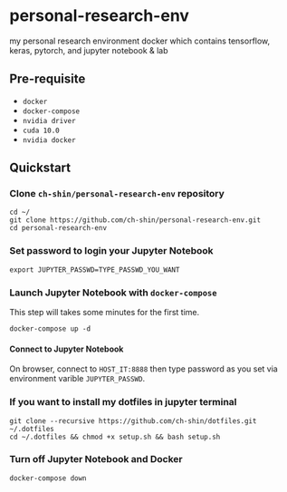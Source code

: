 # personal-research-env
my personal research environment docker which contains tensorflow, keras, pytorch, and jupyter notebook & lab

## Pre-requisite
- `docker`
- `docker-compose`
- `nvidia driver`
- `cuda 10.0`
- `nvidia docker`

## Quickstart
### Clone `ch-shin/personal-research-env` repository
```
cd ~/
git clone https://github.com/ch-shin/personal-research-env.git
cd personal-research-env
```

### Set password to login your Jupyter Notebook
```
export JUPYTER_PASSWD=TYPE_PASSWD_YOU_WANT
```

### Launch Jupyter Notebook with `docker-compose`
This step will takes some minutes for the first time.
```
docker-compose up -d
```

#### Connect to Jupyter Notebook
On browser, connect to `HOST_IT:8888` then type password as you set via environment varible `JUPYTER_PASSWD`.

### If you want to install my dotfiles in jupyter terminal
```
git clone --recursive https://github.com/ch-shin/dotfiles.git ~/.dotfiles
cd ~/.dotfiles && chmod +x setup.sh && bash setup.sh
```

### Turn off Jupyter Notebook and Docker
```
docker-compose down
```

